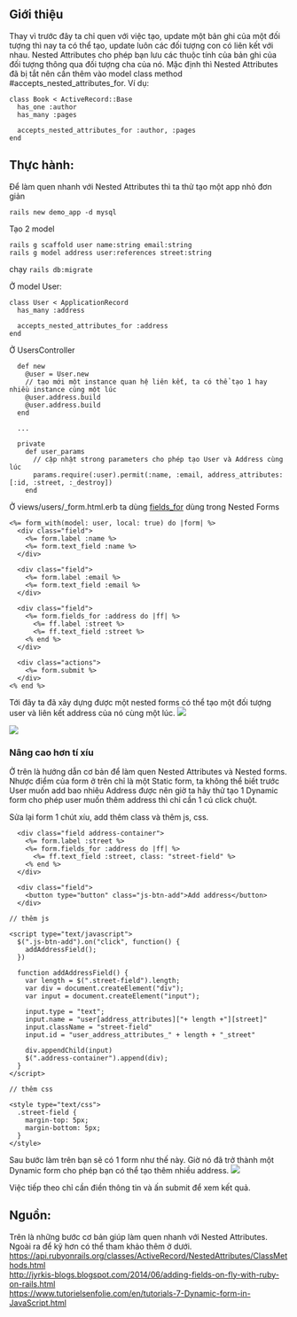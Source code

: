 ## Giới thiệu
Thay vì trước đây ta chỉ quen với việc tạo, update một bản ghi của một đối tượng thì nay ta có thể tạo, update luôn các đối tượng con có liên kết với nhau. Nested Attributes cho phép bạn lưu các thuộc tính của bản ghi của đối tượng thông qua đối tượng cha của nó. Mặc định thì Nested Attributes đã bị tắt nên cần thêm vào model class method #accepts_nested_attributes_for. Ví dụ: 
```
class Book < ActiveRecord::Base
  has_one :author
  has_many :pages

  accepts_nested_attributes_for :author, :pages
end
```
## Thực hành:
Để làm quen nhanh với Nested Attributes thì ta thử tạo một app nhỏ đơn giản
```
rails new demo_app -d mysql
```
Tạo 2 model
```
rails g scaffold user name:string email:string
rails g model address user:references street:string
```
chạy `rails db:migrate`

Ở model User:
```
class User < ApplicationRecord
  has_many :address

  accepts_nested_attributes_for :address
end
```

Ở UsersController
```
  def new
    @user = User.new
    // tạo mới một instance quan hệ liên kết, ta có thể tạo 1 hay nhiều instance cùng một lúc
    @user.address.build
    @user.address.build 
  end
  
  ...
  
  private
    def user_params
      // cập nhật strong parameters cho phép tạo User và Address cùng lúc
      params.require(:user).permit(:name, :email, address_attributes: [:id, :street, :_destroy])
    end
```

Ở views/users/_form.html.erb ta dùng [fields_for](https://apidock.com/rails/ActionView/Helpers/FormHelper/fields_for)
dùng trong Nested Forms
```
<%= form_with(model: user, local: true) do |form| %>
  <div class="field">
    <%= form.label :name %>
    <%= form.text_field :name %>
  </div>

  <div class="field">
    <%= form.label :email %>
    <%= form.text_field :email %>
  </div>

  <div class="field">
    <%= form.fields_for :address do |ff| %>
      <%= ff.label :street %>
      <%= ff.text_field :street %>
    <% end %>
  </div>

  <div class="actions">
    <%= form.submit %>
  </div>
<% end %>
```
Tới đây ta đã xây dựng được một nested forms có thể tạo một đối tượng user và liên kết address của nó cùng một lúc.
![](https://images.viblo.asia/ba98eebd-c59d-4b41-addf-819a793da73d.png)

![](https://images.viblo.asia/72c26a3d-06e8-4a99-a2a5-7108889a0fa6.png)
<br>

### Nâng cao hơn tí xíu
Ở trên là hướng dẫn cơ bản để làm quen Nested Attributes và Nested forms. Nhược điểm của form ở trên chỉ là một Static form, ta không thể biết trước User muốn add bao nhiêu Address được nên giờ ta hãy thử tạo 1 Dynamic form cho phép user muốn thêm address thì chỉ cần 1 cú click chuột.

Sửa lại form 1 chút xíu, add thêm class và thêm js, css.
```
  <div class="field address-container">
    <%= form.label :street %>
    <%= form.fields_for :address do |ff| %>
      <%= ff.text_field :street, class: "street-field" %>
    <% end %>
  </div>

  <div class="field">
    <button type="button" class="js-btn-add">Add address</button>
  </div>

// thêm js

<script type="text/javascript">
  $(".js-btn-add").on("click", function() {
    addAddressField();
  })

  function addAddressField() {
    var length = $(".street-field").length;
    var div = document.createElement("div");
    var input = document.createElement("input");

    input.type = "text";
    input.name = "user[address_attributes]["+ length +"][street]"
    input.className = "street-field"
    input.id = "user_address_attributes_" + length + "_street"

    div.appendChild(input)
    $(".address-container").append(div);
  }
</script>

// thêm css

<style type="text/css">
  .street-field {
    margin-top: 5px;
    margin-bottom: 5px;
  }
</style>
```


Sau bước làm trên bạn sẽ có 1 form như thế này. Giờ nó đã trở thành một Dynamic form cho phép bạn có thể tạo thêm nhiều address.
![](https://images.viblo.asia/118d2453-d9f6-4fa0-bf07-8c7c732ef1c9.png)

Việc tiếp theo chỉ cần điền thông tin và ấn submit để xem kết quả.

## Nguồn:
Trên là những bước cơ bản giúp làm quen nhanh với Nested Attributes. Ngoài ra để kỹ hơn có thể tham khảo thêm ở dưới. <br>
https://api.rubyonrails.org/classes/ActiveRecord/NestedAttributes/ClassMethods.html <br>
http://jyrkis-blogs.blogspot.com/2014/06/adding-fields-on-fly-with-ruby-on-rails.html <br>
https://www.tutorielsenfolie.com/en/tutorials-7-Dynamic-form-in-JavaScript.html